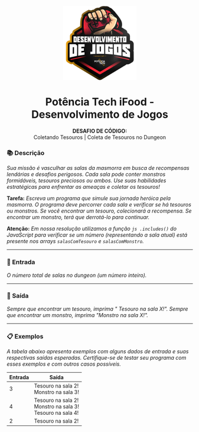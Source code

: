 <div align="center">
  <img src="../assets/image.png" width="200"/>


  # Potência Tech iFood - Desenvolvimento de Jogos
  **DESAFIO DE CÓDIGO:** <br> Coletando Tesouros | Coleta de Tesouros no Dungeon
</div>

### 📚 Descrição
*Sua missão é vasculhar as salas da masmorra em busca de recompensas lendárias e desafios perigosos. Cada sala pode conter monstros formidáveis, tesouros preciosos ou ambos. Use suas habilidades estratégicas para enfrentar as ameaças e coletar os tesouros!*

**Tarefa:** *Escreva um programa que simule sua jornada heróica pela masmorra. O programa deve percorrer cada sala e verificar se há tesouros ou monstros. Se você encontrar um tesouro, colecionará a recompensa. Se encontrar um monstro, terá que derrotá-lo para continuar.*

**Atenção:** *Em nossa resolução utilizamos a função ```js .includes()``` do JavaScript para verificar se um número (representando a sala atual) está presente nos arrays ```salasComTesouro``` e ```salasComMonstro```.*

---

### 🔄 Entrada
*O número total de salas no dungeon (um número inteiro).*

---

### 🚪 Saída
*Sempre que encontrar um tesouro, imprima " Tesouro na sala X!".*
*Sempre que encontrar um monstro, imprima "Monstro na sala X!".*

---

### 📋 Exemplos
*A tabela abaixo apresenta exemplos com alguns dados de entrada e suas respectivas saídas esperadas. Certifique-se de testar seu programa com esses exemplos e com outros casos possíveis.*

| Entrada | Saída                                                              |
|---------|--------------------------------------------------------------------|
| 3       | Tesouro na sala 2! <br> Monstro na sala 3!                         |    
| 4       | Tesouro na sala 2! <br> Monstro na sala 3! <br> Tesouro na sala 4! |
| 2       | Tesouro na sala 2!                                                 |